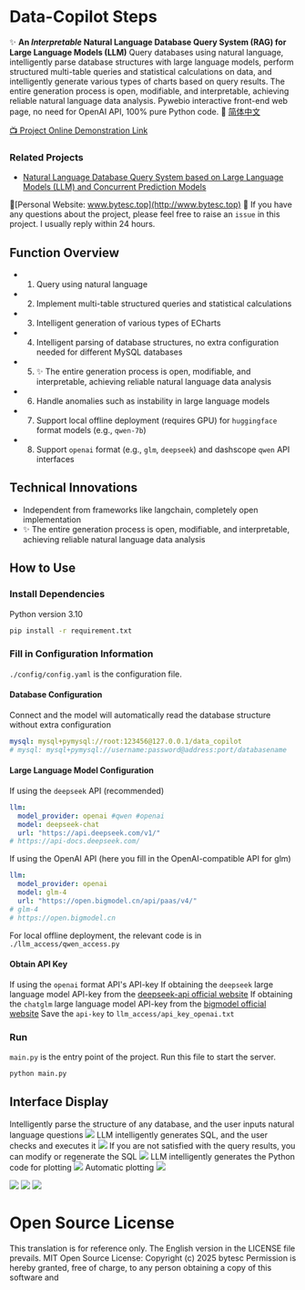 
# Data-Copilot Steps
✨ **An *Interpretable* Natural Language Database Query System (RAG) for Large Language Models (LLM)**
Query databases using natural language, intelligently parse database structures with large language models, perform structured multi-table queries and statistical calculations on data, and intelligently generate various types of charts based on query results. The entire generation process is open, modifiable, and interpretable, achieving reliable natural language data analysis.
Pywebio interactive front-end web page, no need for OpenAI API, 100% pure Python code.
🚩 [简体中文](./README.md)

[📺 Project Online Demonstration Link](http://www.bytesc.top:8037/)

### Related Projects
- [Natural Language Database Query System based on Large Language Models (LLM) and Concurrent Prediction Models](https://github.com/bytesc/data-copilot-v2)

🚩[Personal Website: www.bytesc.top](http://www.bytesc.top)
🔔 If you have any questions about the project, please feel free to raise an `issue` in this project. I usually reply within 24 hours.

## Function Overview
- 1. Query using natural language
- 2. Implement multi-table structured queries and statistical calculations
- 3. Intelligent generation of various types of ECharts
- 4. Intelligent parsing of database structures, no extra configuration needed for different MySQL databases
- 5. ✨ The entire generation process is open, modifiable, and interpretable, achieving reliable natural language data analysis
- 6. Handle anomalies such as instability in large language models
- 7. Support local offline deployment (requires GPU) for `huggingface` format models (e.g., `qwen-7b`)
- 8. Support `openai` format (e.g., `glm`, `deepseek`) and dashscope `qwen` API interfaces

## Technical Innovations
- Independent from frameworks like langchain, completely open implementation
- ✨ The entire generation process is open, modifiable, and interpretable, achieving reliable natural language data analysis

## How to Use

### Install Dependencies
Python version 3.10
```bash
pip install -r requirement.txt
```

### Fill in Configuration Information
`./config/config.yaml` is the configuration file.

#### Database Configuration
Connect and the model will automatically read the database structure without extra configuration
```yml
mysql: mysql+pymysql://root:123456@127.0.0.1/data_copilot
# mysql: mysql+pymysql://username:password@address:port/databasename
```

#### Large Language Model Configuration
If using the `deepseek` API (recommended)
```yml
llm:
  model_provider: openai #qwen #openai
  model: deepseek-chat
  url: "https://api.deepseek.com/v1/"
# https://api-docs.deepseek.com/
```
If using the OpenAI API (here you fill in the OpenAI-compatible API for glm)
```yml
llm:
  model_provider: openai
  model: glm-4
  url: "https://open.bigmodel.cn/api/paas/v4/"
# glm-4
# https://open.bigmodel.cn
```
For local offline deployment, the relevant code is in `./llm_access/qwen_access.py`

#### Obtain API Key
If using the `openai` format API's API-key
If obtaining the `deepseek` large language model API-key from the [deepseek-api official website](https://api-docs.deepseek.com/)
If obtaining the `chatglm` large language model API-key from the [bigmodel official website](https://open.bigmodel.cn/)
Save the `api-key` to `llm_access/api_key_openai.txt`

### Run
`main.py` is the entry point of the project. Run this file to start the server.
```bash
python main.py
```

## Interface Display
Intelligently parse the structure of any database, and the user inputs natural language questions
![](./readme_img/img1.png)
LLM intelligently generates SQL, and the user checks and executes it
![](./readme_img/img2.png)
If you are not satisfied with the query results, you can modify or regenerate the SQL
![](./readme_img/img3.png)
LLM intelligently generates the Python code for plotting
![](./readme_img/img4.png)
Automatic plotting
![](./readme_img/img5.png)

![](./readme_img/imga.png)
![](./readme_img/imgb.png)
![](./readme_img/imgc.png)

# Open Source License
This translation is for reference only. The English version in the LICENSE file prevails.
MIT Open Source License:
Copyright (c) 2025 bytesc
Permission is hereby granted, free of charge, to any person obtaining a copy of this software and

